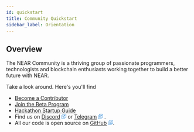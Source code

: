```yaml
---
id: quickstart
title: Community Quickstart
sidebar_label: Orientation
---
```


## Overview

The NEAR Community is a thriving group of passionate programmers, technologists and blockchain enthusiasts working together to build a better future with NEAR.

Take a look around.  Here's you'll find

- [Become a Contributor](/docs/contribution/become-ambassador)
- [Join the Beta Program](/docs/contribution/become-beta)
- [Hackathon Startup Guide](/docs/hackathon/startup-guide)
- Find us on [Discord](http://near.chat) <img src="../assets/icon-link.png" alt="^" style="display: inline; width: 0.8rem;"/> or [Telegram](https://t.me/neardev) <img src="../assets/icon-link.png" alt="^" style="display: inline; width: 0.8rem;"/> .
- All our code is open source on [GitHub](https://github.com/nearprotocol) <img src="../assets/icon-link.png" alt="^" style="display: inline; width: 0.8rem;"/>.
